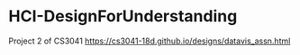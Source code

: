 # HCI-DesignForUnderstanding
Project 2 of CS3041 https://cs3041-18d.github.io/designs/datavis_assn.html
